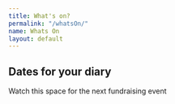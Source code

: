 ```yaml
---
title: What's on?
permalink: "/whatsOn/"
name: Whats On
layout: default
---
```


## Dates for your diary

Watch this space for the next fundraising event
